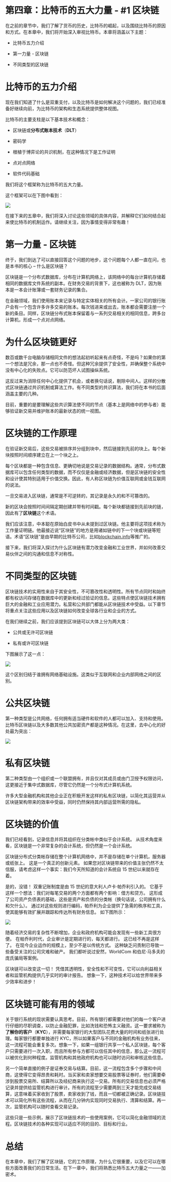 # 第四章：比特币的五大力量 - #1 区块链

在之前的章节中，我们了解了货币的历史，比特币的崛起，以及围绕比特币的原因和方式。在本章中，我们将开始深入审视比特币。本章将涵盖以下主题：

+   比特币五力介绍

+   第一力量 - 区块链

+   不同类型的区块链

# 比特币的五力介绍

现在我们知道了什么是双重支付，以及比特币是如何解决这个问题的，我们已经准备好继续向前，为比特币的架构和生态系统提供整体视图。

比特币的主要支柱是以下基本技术和概念：

+   区块链或**分布式账本技术**（**DLT**）

+   密码学

+   根植于博弈论的共识机制，在这种情况下是工作证明

+   点对点网络

+   软件代码基础

我们将这个框架称为比特币的五大力量。

这个框架可以在下图中看到：

![](img/46e3e332-1903-48e4-ac5d-b85e632291a3.png)

在接下来的五章中，我们将深入讨论这些领域的具体内容，并解释它们如何结合起来使比特币的机制运作。请继续关注，因为事情变得非常有趣！

# 第一力量 - 区块链

终于，我们到达了可以直接回答这个问题的地步，这个问题每个人都一直在问，也是本书的核心 – 什么是区块链？

区块链是一个分布式数据库，分布在计算机网络上，该网络中的每台计算机存储着相同的数据库文件系统的副本。在财务交易的背景下，这也被称为 DLT，因为账本是一本会计账簿或一套财务记录的集合。

在金融领域，我们使用账本来记录与特定实体相关的所有会计。一家公司的银行账户会有一个包含许多许多交易的账本。每次钱进来或出去，账本都会需要注册一个新的条目。同样，区块链分布式账本保留着与一系列交易相关的相同信息，跨多台计算机，形成一个点对点网络。

# 为什么区块链更好

数百或数千台电脑存储相同文件的想法起初听起来有点奇怪，不是吗？如果你的第一个想法是冗余，那一点也不奇怪。但这种冗余提供了安全性，并确保整个系统中没有中心化的失败点。它可以防范坏人试图操纵系统。

这反过来为消除任何中心化提供了机会，或者换句话说，剔除中间人。这样的分散式区块链通过共识机制或算法工作。有不同类型的共识算法，我们将在本书的后面涵盖主要的几种。

目前，重要的是要理解这些共识算法使不同的节点（基本上是网络中的参与者）能够验证新交易并维护账本的最新状态的统一视图。

# 区块链的工作原理

在验证新交易后，这些交易被排序并分组到块中，然后链接到先前的块上。每个新块按照时间顺序建立在上一个块之上。

每个区块都是一种包含信息、更确切地说是交易记录的数据结构。通常，分布式数据库可以包含任何类型的数据，而不仅仅是金融或经济数据，但是区块链的安全性和设计使其特别适用于价值交换。因此，有人称区块链为价值互联网或金钱互联网的说法。

一旦交易进入区块链，通常是不可逆转的，其记录是永久的和不可篡改的。

新的区块会按照时间间隔定期创建并带有时间戳。每个新块都链接到先前块的链，因此有了**区块链**这个术语。

我们应该注意，中本聪在原始白皮书中从未提到过区块链。他主要将这项技术称为工作量证明链。他最接近说“区块链”的地方是用诸如链中的下一个块或块链等短语。术语“区块链”是由早期的比特币公司，比如[blockchain.info](https://blockchain.info/)等推广的。

接下来，我们将深入探讨为什么区块链有潜力改变金融和工业世界，并如何改善交易伙伴之间的沟通和信息不对称性。

# 不同类型的区块链

区块链技术的实用性来自于其安全性，不可篡改性和透明性。所有节点同时和始终都有权访问存储在数据库中的更新和经过验证的信息。这些特点使区块链技术拥有巨大的金融和工业应用潜力。私营和公共部门都能从区块链技术中受益。以下章节将重点关注这些应用以及区块链如何改变全球各行业和企业的方式。

在我们继续之前，我们应该提到区块链可以大体上分为两大类：

+   公共或无许可区块链

+   私有或许可区块链

下图展示了这一点：

![](img/26a70154-a6e2-4bf7-93ef-a0ee2c172315.png)

这个区别归结于谁拥有网络基础设施。这类似于互联网和企业内部网络之间的区别。

# 公共区块链

第一种类型是公共网络，任何拥有适当硬件和软件的人都可以加入、支持和使用。比特币区块链以及大多数其他公共加密资产都是这种情况。在这里，去中心化的好处最为突出：

![](img/3ee4aa06-13c1-41b8-8a0e-75b735c68e77.png)

# 私有区块链

第二种类型由一个组织或一个联盟拥有，并且仅对其成员或由门卫授予权限访问，这更接近于集中式数据库，尽管它仍然是一个分布式计算机系统。

许多大型金融机构和其他企业正在积极开发这样的私有区块链，以简化其运营并从区块链架构带来的效率中受益，同时仍然保持其内部运营所需的隐私。

# 区块链的价值

我们已经看到，记录信息并将其组织在分类帐中类似于会计系统。 从技术角度来看，区块链是一个非常复杂的会计系统，但仍然是一个会计系统。

区块链分布式分类帐存储在整个计算机网络中，并不是存储在单个计算机，服务器或纸张上。 这是一个真正的创新元素。 如果您对区块链带来的价值主张仍然不太信服，请考虑这样一个事实：我们今天所知道的会计系统自 15 世纪以来就存在着。

是的，没错！ 双重记账制度是由 15 世纪的意大利人卢卡·帕乔利引入的。 它基于这样一个想法：我们对每笔交易的两个方面都有两个影响：借方和贷方。 这形成了公司资产负债表的基础，这些是资产和负债的分类帐（换句话说，公司拥有什么和欠什么）。 通过对这些规则进行编码，帕乔利为企业提供了急需的秩序和工具，使其能够有效扩展并跟踪和传达所有财务信息。 如下图所示：

![](img/d0a06bc8-2cd6-48ab-9105-f4ab3d15da8f.png)

随着经济交易的复杂性不断增加，企业和政府机构可能会发现有一些新工具很方便。 在帕乔利时代，企业审计是定期进行的，每天都进行。 这已经不再是这样了。 在现今企业运作的规模上，至少不是以传统方式。 这种缺乏问责制已导致一些备受关注的公司灾难和破产。 我们都听说过安然，WorldCom 和伯尼·马多夫的庞氏骗局等案例。

区块链可以改变这一切！ 凭借其透明性，安全性和不可变性，它可以向利益相关者和监管机构提供几乎实时的审计报告。 想象一下，这种技术可以给世界带来多少效率和进步！

# 区块链可能有用的领域

关于银行系统的现状需要认真思考。目前，所有银行都需要对他们的每一个客户进行仔细的尽职调查，以防止金融犯罪，比如洗钱和恐怖主义融资。这一要求被称为**了解你的客户**（**KYC**），并需要每家银行的大型团队花费大量的时间和纸张进行处理。每家银行都要单独进行 KYC，所以如果客户与不同的金融机构有业务往来，这一流程可能会重复多次。想象一下，如果一组银行共享一个私人区块链，每个客户只需要进行一次入职，而且所有参与方都可以信任其中的信息，那么这一流程可以被优化到何种程度。监管机构和其他政府机构也可以随时访问和审核这些信息。

另一个简单直接的例子是证券交易与结算。目前，这一流程包含多个步骤和中间商，这使得它变得昂贵和耗时。当买家和卖家想要交易股票等证券时，他们需要牵涉到股票交易所、结算所以及经纪商来执行这一交易。所有的交易信息也必须严格记录并提供给监管机构进行审计。所有的流程至少需要两到三天才能完成交易结算，这意味着买家收到了股票，卖家收到了钱，而且一切都被正确记录。区块链技术可以简化所有这些流程，从而在几分钟内实现同时交易执行、清算和结算。再一次，监管机构可以随时查看交易记录。

这些只是一些示例，展示了区块链技术的一些使用案例，它可以简化金融领域的流程。区块链技术的各种实现可以适应不同的目的、目标和行业。

# 总结

在本章中，我们了解了区块链，它的工作原理，为什么它很重要，以及它可以在哪些方面改善我们的日常生活。在下一章中，我们将熟悉比特币五大力量之一——加密术。
